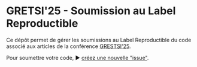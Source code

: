 # GRETSI'25 - Soumission au Label Reproductible

Ce dépôt permet de gérer les soumissions au Label Reproductible du code associé aux articles de la conférence [GRESTSI'25](https://gretsi.fr/colloque2025/recherche-reproductible/).

Pour soumettre votre code, ▶️ [créez une nouvelle "issue"](https://github.com/GRETSI-2025/Label-Reproductible/issues/new?template=1-new-submission.yml).
